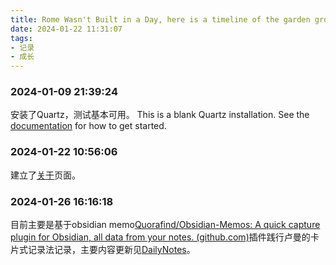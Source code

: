 ```yaml
---
title: Rome Wasn't Built in a Day, here is a timeline of the garden grouth/花园不是一天长成的，以此页面记录花园的建设历程
date: 2024-01-22 11:31:07
tags:
- 记录
- 成长
---
```

### 2024-01-09 21:39:24

安装了Quartz，测试基本可用。
This is a blank Quartz installation.
See the [documentation](https://quartz.jzhao.xyz) for how to get started.

### 2024-01-22 10:56:06
建立了[关于](about.md)页面。

### 2024-01-26 16:16:18
目前主要是基于obsidian memo[Quorafind/Obsidian-Memos: A quick capture plugin for Obsidian, all data from your notes. (github.com)](https://github.com/Quorafind/Obsidian-Memos)插件践行卢曼的卡片式记录法记录，主要内容更新见[DailyNotes](DailyNotes)。